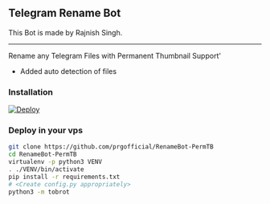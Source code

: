 ## Telegram Rename Bot 

This Bot is made by Rajnish Singh.

---
Rename any Telegram Files with Permanent Thumbnail Support'

* Added auto detection of files


### Installation

[![Deploy](https://www.herokucdn.com/deploy/button.svg)](https://heroku.com/deploy?template=https://github.com/Skystapper/renamer-bot)

### Deploy in your vps
```sh
git clone https://github.com/prgofficial/RenameBot-PermTB
cd RenameBot-PermTB
virtualenv -p python3 VENV
. ./VENV/bin/activate
pip install -r requirements.txt
# <Create config.py appropriately>
python3 -m tobrot
```

